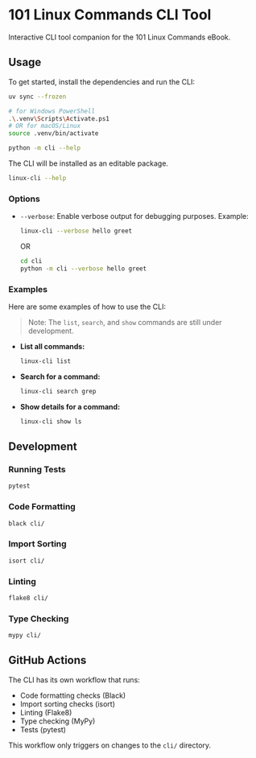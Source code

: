 # 101 Linux Commands CLI Tool

Interactive CLI tool companion for the 101 Linux Commands eBook.

## Usage

To get started, install the dependencies and run the CLI:

```bash
uv sync --frozen

# for Windows PowerShell
.\.venv\Scripts\Activate.ps1
# OR for macOS/Linux
source .venv/bin/activate

python -m cli --help
```

The CLI will be installed as an editable package.
```bash
linux-cli --help
```
### Options
*   `--verbose`: Enable verbose output for debugging purposes.
    Example:
    ```bash
    linux-cli --verbose hello greet
    ```
    OR

    ```bash
    cd cli
    python -m cli --verbose hello greet
    ```

### Examples

Here are some examples of how to use the CLI:

> Note: The `list`, `search`, and `show` commands are still under development.

*   **List all commands:**

    ```bash
    linux-cli list
    ```

*   **Search for a command:**

    ```bash
    linux-cli search grep
    ```

*   **Show details for a command:**

    ```bash
    linux-cli show ls
    ```

## Development

### Running Tests
```bash
pytest
```

### Code Formatting
```bash
black cli/
```

### Import Sorting
```bash
isort cli/
```

### Linting
```bash
flake8 cli/
```

### Type Checking
```bash
mypy cli/
```

## GitHub Actions

The CLI has its own workflow that runs:
- Code formatting checks (Black)
- Import sorting checks (isort) 
- Linting (Flake8)
- Type checking (MyPy)
- Tests (pytest)

This workflow only triggers on changes to the `cli/` directory.